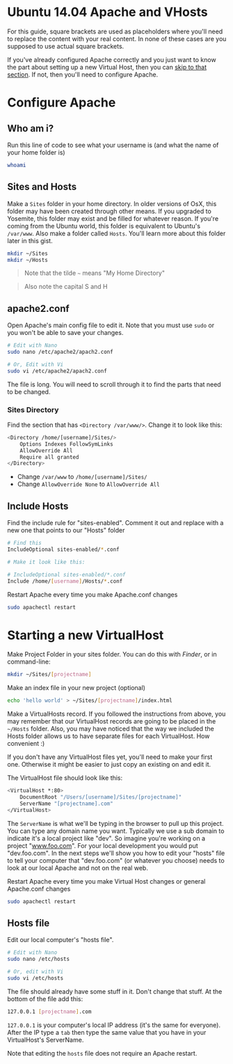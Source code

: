 # Ubuntu 14.04 Apache and VHosts

For this guide, square brackets are used as placeholders where you'll need to replace the content with your real content. In none of these cases are you supposed to use actual square brackets.

If you've already configured Apache correctly and you just want to know the part about setting up a new Virtual Host, then you can [skip to that section](#starting-a-new-virtualhost). If not, then you'll need to configure Apache.

# Configure Apache

## Who am i?

Run this line of code to see what your username is (and what the name of your home folder is)

```sh
whoami
```

## Sites and Hosts

Make a `Sites` folder in your home directory. In older versions of OsX, this folder may have been created through other means. If you upgraded to Yosemite, this folder may exist and be filled for whatever reason. If you're coming from the Ubuntu world, this folder is equivalent to Ubuntu's `/var/www`. Also make a folder called `Hosts`. You'll learn more about this folder later in this gist.

```sh
mkdir ~/Sites
mkdir ~/Hosts
```

> Note that the tilde `~` means "My Home Directory"

> Also note the capital S and H

## apache2.conf

Open Apache's main config file to edit it. Note that you must use `sudo` or you won't be able to save your changes.

```sh
# Edit with Nano
sudo nano /etc/apache2/apach2.conf

# Or, Edit with Vi
sudo vi /etc/apache2/apach2.conf
```

The file is long. You will need to scroll through it to find the parts that need to be changed.

### Sites Directory

Find the section that has `<Directory /var/www/>`. Change it to look like this:

```sh
<Directory /home/[username]/Sites/>
    Options Indexes FollowSymLinks
    AllowOverride All
    Require all granted
</Directory>
```

- Change `/var/www` to `/home/[username]/Sites/`
- Change `AllowOverride None` to `AllowOverride All`


## Include Hosts

Find the include rule for "sites-enabled". Comment it out and replace with a new one that points to our "Hosts" folder

```sh
# Find this
IncludeOptional sites-enabled/*.conf

# Make it look like this:

# IncludeOptional sites-enabled/*.conf
Include /home/[username]/Hosts/*.conf
```

Restart Apache every time you make Apache.conf changes

```sh
sudo apachectl restart
```

# Starting a new VirtualHost

Make Project Folder in your sites folder. You can do this with _Finder_, or in command-line:

```sh
mkdir ~/Sites/[projectname]
```

Make an index file in your new project (optional)

```sh
echo 'hello world' > ~/Sites/[projectname]/index.html
``` 

Make a VirtualHosts record. If you followed the instructions from above, you may remember that our VirtualHost records are going to be placed in the `~/Hosts` folder. Also, you may have noticed that the way we included the Hosts folder allows us to have separate files for each VirtualHost. How convenient :)

If you don't have any VirtualHost files yet, you'll need to make your first one. Otherwise it might be easier to just copy an existing on and edit it.

The VirtualHost file should look like this:
```sh
<VirtualHost *:80>
    DocumentRoot "/Users/[username]/Sites/[projectname]"
    ServerName "[projectname].com"
</VirtualHost>
```

The `ServerName` is what we'll be typing in the browser to pull up this project. You can type any domain name you want. Typically we use a sub domain to indicate it's a local project like "dev". So imagine you're working on a project "www.foo.com". For your local development you would put "dev.foo.com". In the next steps we'll show you how to edit your "hosts" file to tell your computer that "dev.foo.com" (or whatever you choose) needs to look at our local Apache and not on the real web.

Restart Apache every time you make Virtual Host changes or general Apache.conf changes

```sh
sudo apachectl restart
```

## Hosts file
 
Edit our local computer's "hosts file".

```sh
# Edit with Nano
sudo nano /etc/hosts

# Or, edit with Vi
sudo vi /etc/hosts
```

The file should already have some stuff in it. Don't change that stuff. At the bottom of the file add this:

```sh
127.0.0.1 [projectname].com
```

`127.0.0.1` is your computer's local IP address (it's the same for everyone). After the IP type a `tab` then type the same value that you have in your VirtualHost's ServerName.

Note that editing the `hosts` file does not require an Apache restart.